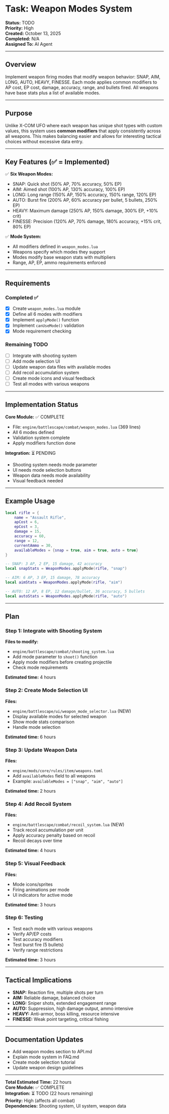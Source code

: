 # Task: Weapon Modes System

**Status:** TODO  
**Priority:** High  
**Created:** October 13, 2025  
**Completed:** N/A  
**Assigned To:** AI Agent

---

## Overview

Implement weapon firing modes that modify weapon behavior: SNAP, AIM, LONG, AUTO, HEAVY, FINESSE. Each mode applies common modifiers to AP cost, EP cost, damage, accuracy, range, and bullets fired. All weapons have base stats plus a list of available modes.

---

## Purpose

Unlike X-COM UFO where each weapon has unique shot types with custom values, this system uses **common modifiers** that apply consistently across all weapons. This makes balancing easier and allows for interesting tactical choices without excessive data entry.

---

## Key Features (✅ = Implemented)

✅ **Six Weapon Modes:**
- SNAP: Quick shot (50% AP, 70% accuracy, 50% EP)
- AIM: Aimed shot (100% AP, 130% accuracy, 100% EP) 
- LONG: Long range (150% AP, 150% accuracy, 150% range, 120% EP)
- AUTO: Burst fire (200% AP, 60% accuracy per bullet, 5 bullets, 250% EP)
- HEAVY: Maximum damage (250% AP, 150% damage, 300% EP, +10% crit)
- FINESSE: Precision (120% AP, 70% damage, 180% accuracy, +15% crit, 80% EP)

✅ **Mode System:**
- All modifiers defined in `weapon_modes.lua`
- Weapons specify which modes they support
- Modes modify base weapon stats with multipliers
- Range, AP, EP, ammo requirements enforced

---

## Requirements

### Completed ✅
- [x] Create `weapon_modes.lua` module
- [x] Define all 6 modes with modifiers
- [x] Implement `applyMode()` function
- [x] Implement `canUseMode()` validation
- [x] Mode requirement checking

### Remaining TODO
- [ ] Integrate with shooting system
- [ ] Add mode selection UI
- [ ] Update weapon data files with available modes
- [ ] Add recoil accumulation system
- [ ] Create mode icons and visual feedback
- [ ] Test all modes with various weapons

---

## Implementation Status

**Core Module:** ✅ COMPLETE
- File: `engine/battlescape/combat/weapon_modes.lua` (369 lines)
- All 6 modes defined
- Validation system complete
- Apply modifiers function done

**Integration:** ⏳ PENDING
- Shooting system needs mode parameter
- UI needs mode selection buttons
- Weapon data needs mode availability
- Visual feedback needed

---

## Example Usage

```lua
local rifle = {
    name = "Assault Rifle",
    apCost = 6,
    epCost = 3,
    damage = 15,
    accuracy = 60,
    range = 12,
    currentAmmo = 30,
    availableModes = {snap = true, aim = true, auto = true}
}

-- SNAP: 3 AP, 2 EP, 15 damage, 42 accuracy
local snapStats = WeaponModes.applyMode(rifle, "snap")

-- AIM: 6 AP, 3 EP, 15 damage, 78 accuracy  
local aimStats = WeaponModes.applyMode(rifle, "aim")

-- AUTO: 12 AP, 8 EP, 12 damage/bullet, 36 accuracy, 5 bullets
local autoStats = WeaponModes.applyMode(rifle, "auto")
```

---

## Plan

### Step 1: Integrate with Shooting System
**Files to modify:**
- `engine/battlescape/combat/shooting_system.lua`
- Add mode parameter to `shoot()` function
- Apply mode modifiers before creating projectile
- Check mode requirements

**Estimated time:** 4 hours

### Step 2: Create Mode Selection UI
**Files:**
- `engine/battlescape/ui/weapon_mode_selector.lua` (NEW)
- Display available modes for selected weapon
- Show mode stats comparison
- Handle mode selection

**Estimated time:** 6 hours

### Step 3: Update Weapon Data
**Files:**
- `engine/mods/core/rules/item/weapons.toml`
- Add `availableModes` field to all weapons
- Example: `availableModes = ["snap", "aim", "auto"]`

**Estimated time:** 2 hours

### Step 4: Add Recoil System
**Files:**
- `engine/battlescape/combat/recoil_system.lua` (NEW)
- Track recoil accumulation per unit
- Apply accuracy penalty based on recoil
- Recoil decays over time

**Estimated time:** 4 hours

### Step 5: Visual Feedback
**Files:**
- Mode icons/sprites
- Firing animations per mode
- UI indicators for active mode

**Estimated time:** 3 hours

### Step 6: Testing
- Test each mode with various weapons
- Verify AP/EP costs
- Test accuracy modifiers
- Test burst fire (5 bullets)
- Verify range restrictions

**Estimated time:** 3 hours

---

## Tactical Implications

- **SNAP:** Reaction fire, multiple shots per turn
- **AIM:** Reliable damage, balanced choice
- **LONG:** Sniper shots, extended engagement range
- **AUTO:** Suppression, high damage output, ammo intensive
- **HEAVY:** Anti-armor, boss killing, resource intensive
- **FINESSE:** Weak point targeting, critical fishing

---

## Documentation Updates

- Add weapon modes section to API.md
- Explain mode system in FAQ.md
- Create mode selection tutorial
- Update weapon design guidelines

---

**Total Estimated Time:** 22 hours  
**Core Module:** ✅ COMPLETE  
**Integration:** ⏳ TODO (22 hours remaining)  
**Priority:** High (affects all combat)  
**Dependencies:** Shooting system, UI system, weapon data
